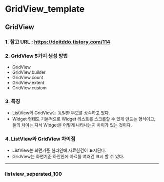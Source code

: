 # GridView_template

## GridView
### 1. 참고 URL : https://doitddo.tistory.com/114
### 2. GridView 5가지 생성 방법
   - GridView
   - GridView.builder
   - GridView.count
   - GridView.extent
   - GridView.custom
### 3. 특징
   - ListView와 GridView는 동일한 부모를 상속하고 있다.
   - Widget 형태도 기본적으로 Widget 리스트를 스크롤할 수 있게 만드는 형식이고, 
     둘의 차이는 자식 Widget을 어떻게 나타내는지 차이가 있는 것이다.
### 4. ListView와 GridView 차이점
   - ListView는 화면기준 한라인에 자료한건이 표시된다.
   - GridView는 화면기준 하란인에 자료를 여러건 표시 할 수 있다.
----------------------------------------------------------------------------------------------

### listview_seperated_100 